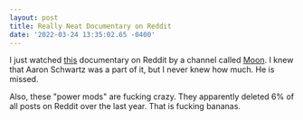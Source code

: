```yaml
--- 
layout: post 
title: Really Neat Documentary on Reddit 
date: '2022-03-24 13:35:02.65 -0400' 
--- 
```

I just watched [this](https://www.youtube.com/watch?v=0SQ-TJKPPIg) documentary on Reddit by a channel called 
[Moon](https://www.youtube.com/c/Moon-Real). I knew that Aaron Schwartz was a part of it, but I never knew how 
much. He is missed. 

Also, these "power mods" are fucking crazy. They apparently deleted 6% of all posts on Reddit over the last 
year. That is fucking bananas. 
